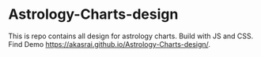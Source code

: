 # Astrology-Charts-design
This is repo contains all design for astrology charts. Build with JS and CSS.
Find Demo https://akasrai.github.io/Astrology-Charts-design/.
